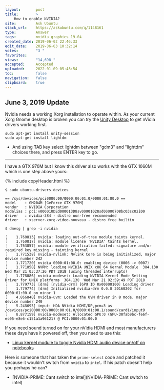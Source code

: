 ```yaml
---
layout:       post
title:        >
    How to enable NVIDIA?
site:         Ask Ubuntu
stack_url:    https://askubuntu.com/q/1148161
type:         Answer
tags:         nvidia graphics 19.04
created_date: 2019-06-02 22:46:33
edit_date:    2019-06-03 10:32:14
votes:        "3 "
favorites:    
views:        "14,698 "
accepted:     Accepted
uploaded:     2022-01-09 05:43:54
toc:          false
navigation:   false
clipboard:    true
---
```


## June 3, 2019 Update

Nvidia needs a working Xorg installation to operate within. As your current Xorg Gnome desktop is broken you can try the [Unity Desktop][1] to get nVidia drivers working first. 

``` 
sudo apt-get install unity-session
sudo apt-get install lightdm 

```

- And using TAB key select lightdm between "gdm3" and "lightdm" choices there, and press ENTER key to go.

----------


I have a GTX 970M but I know this driver also works with the GTX 1060M which is one step above yours:

{% include copyHeader.html %}
``` 
$ sudo ubuntu-drivers devices

== /sys/devices/pci0000:00/0000:00:01.0/0000:01:00.0 ==
model    : GM204M [GeForce GTX 970M]
vendor   : NVIDIA Corporation
modalias : pci:v000010DEd000013D8sv00001028sd00000708bc03sc02i00
driver   : nvidia-384 - distro non-free recommended
driver   : xserver-xorg-video-nouveau - distro free builtin

$ dmesg | grep -i nvidia

[    1.760813] nvidia: loading out-of-tree module taints kernel.
[    1.760817] nvidia: module license 'NVIDIA' taints kernel.
[    1.763857] nvidia: module verification failed: signature and/or required key missing - tainting kernel
[    1.771538] nvidia-nvlink: Nvlink Core is being initialized, major device number 242
[    1.771720] nvidia 0000:01:00.0: enabling device (0006 -> 0007)
[    1.771858] NVRM: loading NVIDIA UNIX x86_64 Kernel Module  384.130  Wed Mar 21 03:37:26 PDT 2018 (using threaded interrupts)
[    1.778086] nvidia-modeset: Loading NVIDIA Kernel Mode Setting Driver for UNIX platforms  384.130  Wed Mar 21 02:59:49 PDT 2018
[    1.779773] [drm] [nvidia-drm] [GPU ID 0x00000100] Loading driver
[    1.779774] [drm] Initialized nvidia-drm 0.0.0 20160202 for 0000:01:00.0 on minor 1
[    4.866848] nvidia-uvm: Loaded the UVM driver in 8 mode, major device number 240
[    5.248695] input: HDA NVidia HDMI/DP,pcm=3 as /devices/pci0000:00/0000:00:01.0/0000:01:00.1/sound/card1/input9
[    8.877159] nvidia-modeset: Allocated GPU:0 (GPU-30fab9bc-fe6f-ec05-e8e6-c151a1a96121) @ PCI:0000:01:00.0

```

If you need sound turned on for your nVidia HDMI and most manufacturers these days have it powered off, then you need to use this:

- [Linux kernel module to toggle Nvidia HDMI audio device on/off on notebooks][2]

Here is someone that has taken the `prime-select` code and patched it because it wouldn't switch from `nvidia` to `intel`. If his patch doesn't help you perhaps he can?

- [NVIDIA-PRIME: Cant switch to intel](NVIDIA-PRIME: Cant switch to intel)


  [1]: http://www.ubuntubuzz.com/2019/05/unity-desktop-on-ubuntu-1904.html
  [2]: https://github.com/hhfeuer/nvhda
